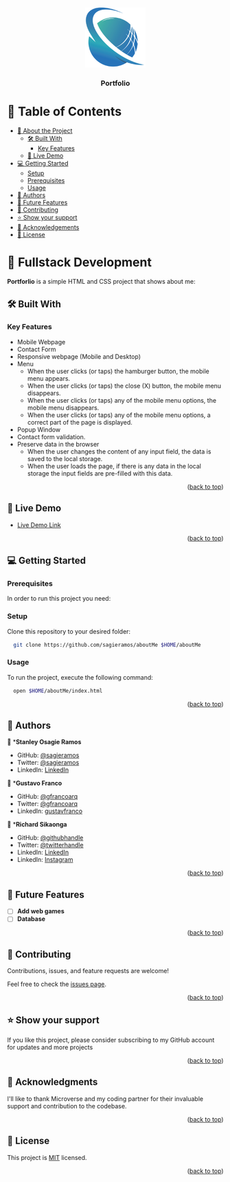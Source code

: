 <a name="readme-top"></a>



<div align="center">

  <img src="imuwahen_logo.png" alt="logo" width="140"  height="auto" />
  <br/>

  <h3><b>Portfolio</b></h3>

</div>


# 📗 Table of Contents

- [📖 About the Project](#about-project)
  - [🛠 Built With](#built-with)
    - [Key Features](#key-features)
  - [🚀 Live Demo](#live-demo)
- [💻 Getting Started](#getting-started)
  - [Setup](#setup)
  - [Prerequisites](#prerequisites)
  - [Usage](#usage)
- [👥 Authors](#authors)
- [🔭 Future Features](#future-features)
- [🤝 Contributing](#contributing)
- [⭐️ Show your support](#support)
- [🙏 Acknowledgements](#acknowledgements)
- [📝 License](#license)


# 📖 Fullstack Development <a name="about-project"></a>

**Portforlio** is a simple HTML and CSS project that shows about me: 

## 🛠  Built With <a name="built-with"></a>


### Key Features <a name="key-features"></a>

- Mobile Webpage
- Contact Form
- Responsive webpage (Mobile and Desktop)
- Menu
    - When the user clicks (or taps) the hamburger button, the mobile menu appears.
    - When the user clicks (or taps) the close (X) button, the mobile menu disappears.
    - When the user clicks (or taps) any of the mobile menu options, the mobile menu disappears.
    - When the user clicks (or taps) any of the mobile menu options, a correct part of the page is displayed.
- Popup Window
- Contact form validation.
- Preserve data in the browser
  - When the user changes the content of any input field, the data is saved to the local storage.
  - When the user loads the page, if there is any data in the local storage the input fields are pre-filled with this data.
  
<p align="right">(<a href="#readme-top">back to top</a>)</p>

## 🚀 Live Demo <a name="live-demo"></a>

- [Live Demo Link](https://sagieramos.github.io/Portfolio/)

<p align="right">(<a href="#readme-top">back to top</a>)</p>

## 💻 Getting Started <a name="getting-started"></a>

### Prerequisites

In order to run this project you need:


### Setup

Clone this repository to your desired folder:
```sh
  git clone https://github.com/sagieramos/aboutMe $HOME/aboutMe
```
### Usage

To run the project, execute the following command:

```sh
  open $HOME/aboutMe/index.html
```

<p align="right">(<a href="#readme-top">back to top</a>)</p>


## 👥 Authors <a name="authors"></a>
👤 ***Stanley Osagie Ramos**
- GitHub: [@sagieramos](https://github.com/sagieramos)
- Twitter: [@sagieramos](https://twitter.com/sagieramos)
- LinkedIn: [LinkedIn](https://linkedin.com/in/sagieramos)

👤 ***Gustavo Franco**
- GitHub: [@gfrancoarq](https://github.com/gfrancoarq)
- Twitter: [@gfrancoarq](https://twitter.com/Gfrancoarq)
- LinkedIn: [gustavfranco](https://linkedin.com/in/gustavfranco)

👤 ***Richard Sikaonga**
- GitHub: [@githubhandle](https://github.com/richie1988)
- Twitter: [@twitterhandle](https://twitter.com/RICHARDSIK51272)
- LinkedIn: [LinkedIn](https://www.linkedin.com/in/richard-sikaonga-039940275/)
- LinkedIn: [Instagram](https://www.instagram.com/richiesik/)

<p align="right">(<a href="#readme-top">back to top</a>)</p>


## 🔭 Future Features <a name="future-features"></a>

- [ ] **Add web games**
- [ ] **Database**

<p align="right">(<a href="#readme-top">back to top</a>)</p>



## 🤝 Contributing <a name="contributing"></a>

Contributions, issues, and feature requests are welcome!

Feel free to check the [issues page](../../issues/).

<p align="right">(<a href="#readme-top">back to top</a>)</p>



## ⭐️ Show your support <a name="support"></a>

If you like this project, please consider subscribing to my GitHub account for updates and more projects

<p align="right">(<a href="#readme-top">back to top</a>)</p>


## 🙏 Acknowledgments <a name="acknowledgements"></a>

I'll like to thank Microverse and my coding partner for their invaluable support and contribution to the codebase.

<p align="right">(<a href="#readme-top">back to top</a>)</p>



## 📝 License <a name="license"></a>

This project is [MIT](./LICENSE) licensed.

<p align="right">(<a href="#readme-top">back to top</a>)</p>